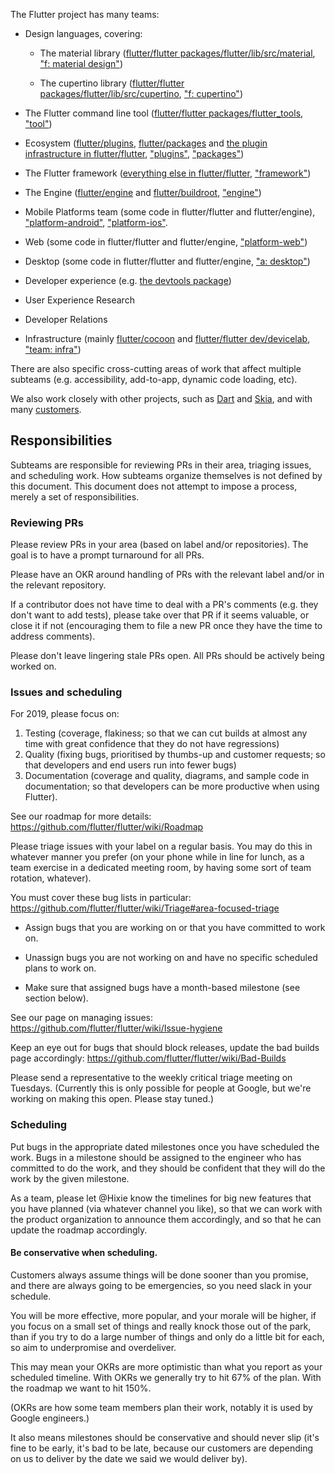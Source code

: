 The Flutter project has many teams:

* Design languages, covering:

  * The material library ([flutter/flutter packages/flutter/lib/src/material](https://github.com/flutter/flutter/blob/master/packages/flutter/lib/src/material), ["f: material design"](https://github.com/flutter/flutter/labels/f%3A%20material%20design))

  * The cupertino library ([flutter/flutter packages/flutter/lib/src/cupertino](https://github.com/flutter/flutter/blob/master/packages/flutter/lib/src/cupertino), ["f: cupertino"](https://github.com/flutter/flutter/labels/f%3A%20cupertino))

* The Flutter command line tool ([flutter/flutter packages/flutter_tools](https://github.com/flutter/flutter/blob/master/packages/flutter_tools/), ["tool"](https://github.com/flutter/flutter/labels/tool))

* Ecosystem ([flutter/plugins](https://github.com/flutter/plugins), [flutter/packages](https://github.com/flutter/packages) and [the plugin infrastructure in flutter/flutter](https://github.com/flutter/flutter/tree/master/packages/flutter/lib/src/services), ["plugins"](https://github.com/flutter/flutter/labels/plugins), ["packages"](https://github.com/flutter/flutter/labels/packages))

* The Flutter framework ([everything else in flutter/flutter](https://github.com/flutter/flutter/), ["framework"](https://github.com/flutter/flutter/labels/framework))

* The Engine ([flutter/engine](https://github.com/flutter/engine) and [flutter/buildroot](https://github.com/flutter/buildroot/), ["engine"](https://github.com/flutter/flutter/labels/engine))

* Mobile Platforms team (some code in flutter/flutter and flutter/engine), ["platform-android"](https://github.com/flutter/flutter/labels/platform-android), ["platform-ios"](https://github.com/flutter/flutter/labels/platform-ios).

* Web (some code in flutter/flutter and flutter/engine, ["platform-web"](https://github.com/flutter/flutter/labels/platform-web))
* Desktop (some code in flutter/flutter and flutter/engine, ["a: desktop"](https://github.com/flutter/flutter/labels/a%3A%20desktop))
* Developer experience (e.g. [the devtools package](https://github.com/flutter/devtools/))
* User Experience Research
* Developer Relations

* Infrastructure (mainly [flutter/cocoon](https://github.com/flutter/cocoon) and [flutter/flutter dev/devicelab](https://github.com/flutter/flutter/tree/master/dev), ["team: infra"](https://github.com/flutter/flutter/labels/team%3A%20infra))

There are also specific cross-cutting areas of work that affect multiple subteams (e.g. accessibility, add-to-app, dynamic code loading, etc).

We also work closely with other projects, such as [Dart](https://dart.dev) and [Skia](https://skia.org), and with many [customers](https://github.com/flutter/flutter/wiki/Issue-hygiene#customers).

## Responsibilities

Subteams are responsible for reviewing PRs in their area, triaging issues, and scheduling work.
How subteams organize themselves is not defined by this document. This document does not attempt to impose a process, merely a set of responsibilities.

### Reviewing PRs

Please review PRs in your area (based on label and/or repositories). The goal is to have a prompt turnaround for all PRs.

Please have an OKR around handling of PRs with the relevant label and/or in the relevant repository.

If a contributor does not have time to deal with a PR's comments (e.g. they don't want to add tests), please take over that PR if it seems valuable, or close it if not (encouraging them to file a new PR once they have the time to address comments).

Please don't leave lingering stale PRs open. All PRs should be actively being worked on.

### Issues and scheduling

For 2019, please focus on:
1. Testing (coverage, flakiness; so that we can cut builds at almost any time with great confidence that they do not have regressions)
1. Quality (fixing bugs, prioritised by thumbs-up and customer requests; so that developers and end users run into fewer bugs)
1. Documentation (coverage and quality, diagrams, and sample code in documentation; so that developers can be more productive when using Flutter).

See our roadmap for more details: https://github.com/flutter/flutter/wiki/Roadmap

Please triage issues with your label on a regular basis. You may do this in whatever manner you prefer (on your phone while in line for lunch, as a team exercise in a dedicated meeting room, by having some sort of team rotation, whatever).

You must cover these bug lists in particular: https://github.com/flutter/flutter/wiki/Triage#area-focused-triage

* Assign bugs that you are working on or that you have committed to work on.

* Unassign bugs you are not working on and have no specific scheduled plans to work on.

* Make sure that assigned bugs have a month-based milestone (see section below).

See our page on managing issues: https://github.com/flutter/flutter/wiki/Issue-hygiene

Keep an eye out for bugs that should block releases, update the bad builds page accordingly: https://github.com/flutter/flutter/wiki/Bad-Builds

Please send a representative to the weekly critical triage meeting on Tuesdays. (Currently this is only possible for people at Google, but we're working on making this open. Please stay tuned.)

### Scheduling

Put bugs in the appropriate dated milestones once you have scheduled the work. Bugs in a milestone should be assigned to the engineer who has committed to do the work, and they should be confident that they will do the work by the given milestone.

As a team, please let @Hixie know the timelines for big new features that you have planned (via whatever channel you like), so that we can work with the product organization to announce them accordingly, and so that he can update the roadmap accordingly.

#### Be conservative when scheduling.

Customers always assume things will be done sooner than you promise, and there are always going to be emergencies, so you need slack in your schedule.

You will be more effective, more popular, and your morale will be higher, if you focus on a small set of things and really knock those out of the park, than if you try to do a large number of things and only do a little bit for each, so aim to underpromise and overdeliver.

This may mean your OKRs are more optimistic than what you report as your scheduled timeline. With OKRs we generally try to hit 67% of the plan. With the roadmap we want to hit 150%.

(OKRs are how some team members plan their work, notably it is used by Google engineers.)

It also means milestones should be conservative and should never slip (it's fine to be early, it's bad to be late, because our customers are depending on us to deliver by the date we said we would deliver by).

